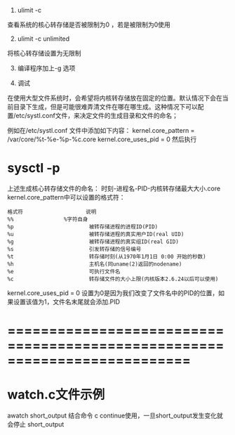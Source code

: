 1. ulimit -c

查看系统的核心转存储是否被限制为0 ，若是被限制为0使用

2. ulimit -c unlimited

将核心转存储设置为无限制

3. 编译程序加上-g 选项

4. 调试


在使用大型文件系统时，会希望将内核转存储放在固定的位置。默认情况下会在当前目录下生成，但是可能很难弄清文件在哪在哪生成。这种情况下可以配置/etc/systl.conf文件，来决定文件的生成目录和文件的命名；

例如在/etc/systl.conf 文件中添加如下内容：
kernel.core_pattern = /var/core/%t-%e-%p-%c.core
kernel.core_uses_pid = 0
然后执行
# sysctl -p 
上述生成核心转存储文件的命名：
时刻-进程名-PID-内核转存储最大大小.core
kernel.core_pattern中可以设置的格式符：
```
格式符                    说明
%%		          %字符自身
%p                        被转存储进程的进程ID(PID)
%u                        被转存储进程的真实用户ID(real UID)
%g                        被转存储进程的真实组ID(real GID)
%s                        引发转存储的信号编号
%t                        转存储时刻(从1970年1月1日 0:00 开始的秒数)
%h                        主机名(同uname(2)返回的nodename)
%e                        可执行文件名
%c                        转存储文件的大小上限(内核版本2.6.24以后可以使用)

```
kernel.core_uses_pid = 0 设置为0是因为我们改变了文件名中的PID的位置，如果设置该值为1，文件名末尾就会添加.PID



# ==========================================================================
# watch.c文件示例

awatch short_output
结合命令  c continue使用，一旦short_output发生变化就会停止
short_output

























